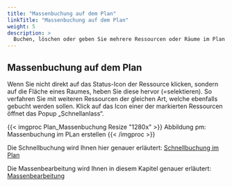 ```yaml
---
title: "Massenbuchung auf dem Plan"
linkTitle: "Massenbuchung auf dem Plan"
weight: 5
description: >
  Buchen, löschen oder geben Sie mehrere Ressourcen oder Räume im Plan gleichzeitig frei.
---
```



## Massenbuchung auf dem Plan
Wenn Sie nicht direkt auf das Status-Icon der Ressource klicken, sondern auf die Fläche eines Raumes, heben Sie diese hervor (=selektieren). So verfahren Sie mit weiteren Ressourcen der gleichen Art, welche ebenfalls gebucht werden sollen. Klick auf das Icon einer der  markierten Ressourcen öffnet das Popup „Schnellanlass“.

{{< imgproc Plan_Massenbuchung Resize "1280x" >}}
Abbildung pm: Massenbuchung im PLan erstellen
{{< /imgproc >}}

Die Schnellbuchung wird Ihnen hier genauer erläutert:
[Schnellbuchung im Plan](/Plan/Buchen-auf-dem-Plan/#Schnellbuchung-im-Plan)

Die Massenbearbeitung wird Ihnen in diesem Kapitel genauer erläutert:
[Massenbearbeitung](/buchen/massenbearbeitung/)